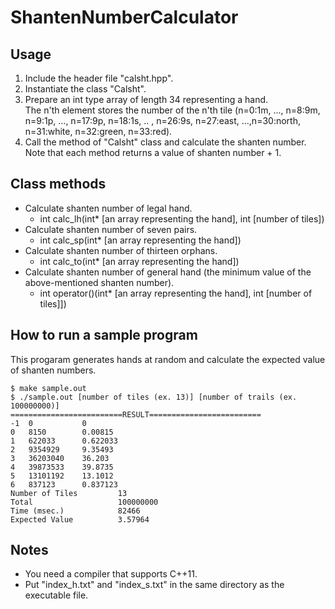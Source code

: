 # ShantenNumberCalculator

## Usage
1. Include the header file "calsht.hpp".
2. Instantiate the class "Calsht".
3. Prepare an int type array of length 34 representing a hand.<br>
The n'th element stores the number of the n'th tile (n=0:1m, ..., n=8:9m, n=9:1p, ..., n=17:9p, n=18:1s, .. , n=26:9s, n=27:east, ...,n=30:north, n=31:white, n=32:green, n=33:red).
3. Call the method of "Calsht" class and calculate the shanten number. Note that each method returns a value of shanten number + 1.

## Class methods
- Calculate shanten number of legal hand.
  - int calc_lh(int* [an array representing the hand], int [number of tiles])
- Calculate shanten number of seven pairs.
  - int calc_sp(int* [an array representing the hand])
- Calculate shanten number of thirteen orphans.
  - int calc_to(int* [an array representing the hand])
- Calculate shanten number of general hand (the minimum value of the above-mentioned shanten number).
  - int operator()(int* [an array representing the hand], int [number of tiles]])

## How to run a sample program
This progaram generates hands at random and calculate the expected value of shanten numbers.
~~~shell{
$ make sample.out
$ ./sample.out [number of tiles (ex. 13)] [number of trails (ex. 100000000)]
=========================RESULT=========================
-1  0           0
0   8150        0.00815
1   622033      0.622033
2   9354929     9.35493
3   36203040    36.203
4   39873533    39.8735
5   13101192    13.1012
6   837123      0.837123
Number of Tiles         13
Total                   100000000
Time (msec.)            82466
Expected Value          3.57964
~~~
## Notes
- You need a compiler that supports C++11.
- Put "index_h.txt" and "index_s.txt" in the same directory as the executable file.
